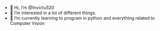- 👋 Hi, I’m @Invictu520
- 👀 I’m interested in a lot of different things.
- 🌱 I’m currently learning to program in python and everything related to Computer Vision


<!---
Invictu520/Invictu520 is a ✨ special ✨ repository because its `README.md` (this file) appears on your GitHub profile.
You can click the Preview link to take a look at your changes.
--->
